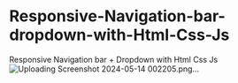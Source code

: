 # Responsive-Navigation-bar-dropdown-with-Html-Css-Js
Responsive Navigation bar + Dropdown with Html Css Js
![Uploading Screenshot 2024-05-14 002205.png…]()
